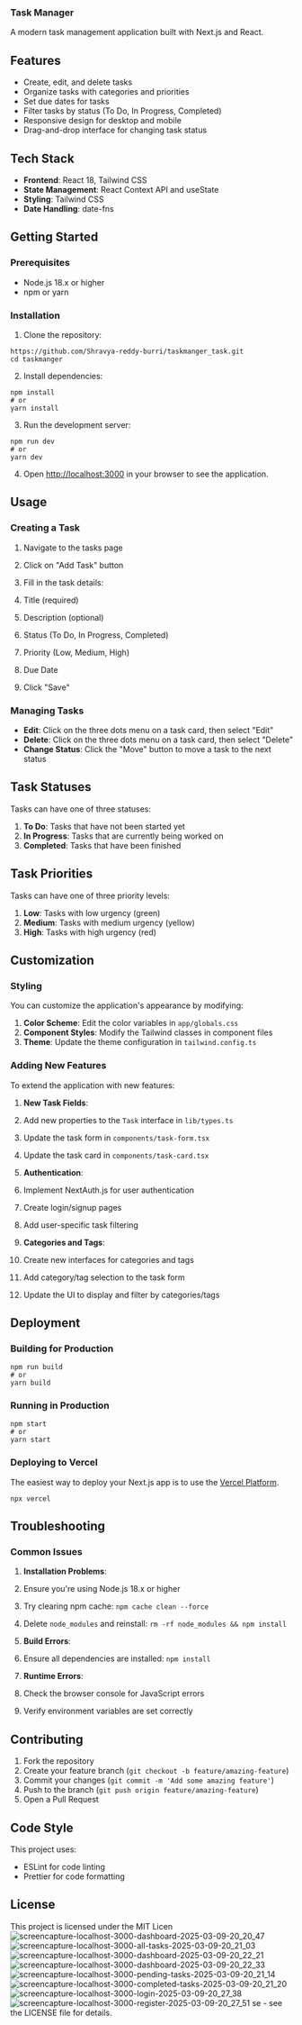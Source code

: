 ### Task Manager

A modern task management application built with Next.js and React.

## Features

- Create, edit, and delete tasks
- Organize tasks with categories and priorities
- Set due dates for tasks
- Filter tasks by status (To Do, In Progress, Completed)
- Responsive design for desktop and mobile
- Drag-and-drop interface for changing task status


## Tech Stack

- **Frontend**:  React 18, Tailwind CSS
- **State Management**: React Context API and useState
- **Styling**: Tailwind CSS
- **Date Handling**: date-fns



## Getting Started

### Prerequisites

- Node.js 18.x or higher
- npm or yarn


### Installation

1. Clone the repository:


```shellscript
https://github.com/Shravya-reddy-burri/taskmanger_task.git
cd taskmanger
```

2. Install dependencies:


```shellscript
npm install
# or
yarn install
```


3. Run the development server:


```shellscript
npm run dev
# or
yarn dev
```

4. Open [http://localhost:3000](http://localhost:3000) in your browser to see the application.



## Usage

### Creating a Task

1. Navigate to the tasks page
2. Click on "Add Task" button
3. Fill in the task details:

1. Title (required)
2. Description (optional)
3. Status (To Do, In Progress, Completed)
4. Priority (Low, Medium, High)
5. Due Date



4. Click "Save"


### Managing Tasks

- **Edit**: Click on the three dots menu on a task card, then select "Edit"
- **Delete**: Click on the three dots menu on a task card, then select "Delete"
- **Change Status**: Click the "Move" button to move a task to the next status


## Task Statuses

Tasks can have one of three statuses:

1. **To Do**: Tasks that have not been started yet
2. **In Progress**: Tasks that are currently being worked on
3. **Completed**: Tasks that have been finished


## Task Priorities

Tasks can have one of three priority levels:

1. **Low**: Tasks with low urgency (green)
2. **Medium**: Tasks with medium urgency (yellow)
3. **High**: Tasks with high urgency (red)


## Customization

### Styling

You can customize the application's appearance by modifying:

1. **Color Scheme**: Edit the color variables in `app/globals.css`
2. **Component Styles**: Modify the Tailwind classes in component files
3. **Theme**: Update the theme configuration in `tailwind.config.ts`


### Adding New Features

To extend the application with new features:

1. **New Task Fields**:

1. Add new properties to the `Task` interface in `lib/types.ts`
2. Update the task form in `components/task-form.tsx`
3. Update the task card in `components/task-card.tsx`



2. **Authentication**:

1. Implement NextAuth.js for user authentication
2. Create login/signup pages
3. Add user-specific task filtering


3. **Categories and Tags**:

1. Create new interfaces for categories and tags
2. Add category/tag selection to the task form
3. Update the UI to display and filter by categories/tags





## Deployment

### Building for Production

```shellscript
npm run build
# or
yarn build
```

### Running in Production

```shellscript
npm start
# or
yarn start
```

### Deploying to Vercel

The easiest way to deploy your Next.js app is to use the [Vercel Platform](https://vercel.com).

```shellscript
npx vercel
```

## Troubleshooting

### Common Issues

1. **Installation Problems**:

1. Ensure you're using Node.js 18.x or higher
2. Try clearing npm cache: `npm cache clean --force`
3. Delete `node_modules` and reinstall: `rm -rf node_modules && npm install`



2. **Build Errors**:

1. Ensure all dependencies are installed: `npm install`



3. **Runtime Errors**:

1. Check the browser console for JavaScript errors
2. Verify environment variables are set correctly



## Contributing

1. Fork the repository
2. Create your feature branch (`git checkout -b feature/amazing-feature`)
3. Commit your changes (`git commit -m 'Add some amazing feature'`)
4. Push to the branch (`git push origin feature/amazing-feature`)
5. Open a Pull Request


## Code Style

This project uses:

- ESLint for code linting
- Prettier for code formatting


## License

This project is licensed under the MIT Licen![screencapture-localhost-3000-dashboard-2025-03-09-20_20_47](https://github.com/user-attachments/assets/0e8c05c1-add5-4ee9-b41e-06ccaa1aa15e)
![screencapture-localhost-3000-all-tasks-2025-03-09-20_21_03](https://github.com/user-attachments/assets/5ca49c56-a257-49a3-98af-4abaae6ad1b8)
![screencapture-localhost-3000-dashboard-2025-03-09-20_22_21](https://github.com/user-attachments/assets/80263fe5-e52b-4a89-92db-708c6466605b)
![screencapture-localhost-3000-dashboard-2025-03-09-20_22_33](https://github.com/user-attachments/assets/80334071-3f2a-4b28-8556-cb601316e342)
![screencapture-localhost-3000-pending-tasks-2025-03-09-20_21_14](https://github.com/user-attachments/assets/a0a293a5-0a09-464c-b8d8-48794617e639)
![screencapture-localhost-3000-completed-tasks-2025-03-09-20_21_20](https://github.com/user-attachments/assets/cece25cc-9b46-4513-b71b-5bd387628868)
![screencapture-localhost-3000-login-2025-03-09-20_27_38](https://github.com/user-attachments/assets/5997ac98-b168-48f3-ba14-d9408101779e)
![screencapture-localhost-3000-register-2025-03-09-20_27_51](https://github.com/user-attachments/assets/2f858449-76dd-4868-a5ba-5ebca1da0bb0)
se - see the LICENSE file for details.


